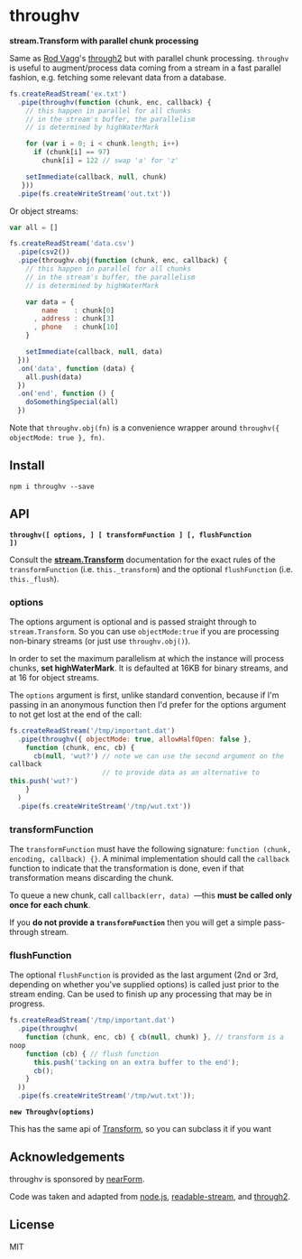 # throughv

**stream.Transform with parallel chunk processing**

Same as [Rod Vagg](https://github.com/rvagg)'s
[through2](https://github.com/rvagg/through2)
but with parallel chunk processing. `throughv` is useful to
augment/process data
coming from a stream in a fast parallel fashion, e.g. fetching some
relevant data from a database.

```js
fs.createReadStream('ex.txt')
  .pipe(throughv(function (chunk, enc, callback) {
    // this happen in parallel for all chunks
    // in the stream's buffer, the parallelism
    // is determined by highWaterMark

    for (var i = 0; i < chunk.length; i++)
      if (chunk[i] == 97)
        chunk[i] = 122 // swap 'a' for 'z'

    setImmediate(callback, null, chunk)
   }))
  .pipe(fs.createWriteStream('out.txt'))
```

Or object streams:

```js
var all = []

fs.createReadStream('data.csv')
  .pipe(csv2())
  .pipe(throughv.obj(function (chunk, enc, callback) {
    // this happen in parallel for all chunks
    // in the stream's buffer, the parallelism
    // is determined by highWaterMark

    var data = {
        name    : chunk[0]
      , address : chunk[3]
      , phone   : chunk[10]
    }

    setImmediate(callback, null, data)
  }))
  .on('data', function (data) {
    all.push(data)
  })
  .on('end', function () {
    doSomethingSpecial(all)
  })
```

Note that `throughv.obj(fn)` is a convenience wrapper around `throughv({
objectMode: true }, fn)`.

## Install

`npm i throughv --save`

## API

<b><code>throughv([ options, ] [ transformFunction ] [, flushFunction
])</code></b>

Consult the
**[stream.Transform](http://nodejs.org/docs/latest/api/stream.html#stream_class_stream_transform)**
documentation for the exact rules of the `transformFunction` (i.e.
`this._transform`) and the optional `flushFunction` (i.e.
`this._flush`).

### options

The options argument is optional and is passed straight through to
`stream.Transform`. So you can use `objectMode:true` if you are
processing non-binary streams (or just use `throughv.obj()`).

In order to set the maximum parallelism at which the instance will
process chunks, __set highWaterMark__. It is defaulted at 16KB for
binary streams, and at 16 for object streams.

The `options` argument is first, unlike standard convention, because if
I'm passing in an anonymous function then I'd prefer for the options
argument to not get lost at the end of the call:

```js
fs.createReadStream('/tmp/important.dat')
  .pipe(throughv({ objectMode: true, allowHalfOpen: false },
    function (chunk, enc, cb) {
      cb(null, 'wut?') // note we can use the second argument on the
callback
                       // to provide data as an alternative to
this.push('wut?')
    }
  )
  .pipe(fs.createWriteStream('/tmp/wut.txt'))
```

### transformFunction

The `transformFunction` must have the following signature: `function
(chunk, encoding, callback) {}`. A minimal implementation should call
the `callback` function to indicate that the transformation is done,
even if that transformation means discarding the chunk.

To queue a new chunk, call `callback(err, data) `&mdash;this **must be called
only once for each chunk**.

If you **do not provide a `transformFunction`** then you will get a
simple pass-through stream.

### flushFunction

The optional `flushFunction` is provided as the last argument (2nd or
3rd, depending on whether you've supplied options) is called just prior
to the stream ending. Can be used to finish up any processing that may
be in progress.

```js
fs.createReadStream('/tmp/important.dat')
  .pipe(throughv(
    function (chunk, enc, cb) { cb(null, chunk) }, // transform is a
noop
    function (cb) { // flush function
      this.push('tacking on an extra buffer to the end');
      cb();
    }
  ))
  .pipe(fs.createWriteStream('/tmp/wut.txt'));
```

<b><code>new Throughv(options)</code></b>

This has the same api of
[Transform](https://nodejs.org/api/stream.html#stream_class_stream_transform),
so you can subclass it if you want

## Acknowledgements

throughv is sponsored by [nearForm](http://nearform.com).

Code was taken and adapted from
[node.js](http://nodejs.org), [readable-stream](http://npm.im/readable-stream), and [through2](http://npm.im/through2).

## License

MIT
